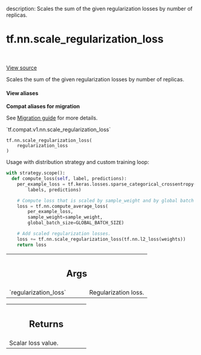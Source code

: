 description: Scales the sum of the given regularization losses by number of replicas.

<div itemscope itemtype="http://developers.google.com/ReferenceObject">
<meta itemprop="name" content="tf.nn.scale_regularization_loss" />
<meta itemprop="path" content="Stable" />
</div>

# tf.nn.scale_regularization_loss

<!-- Insert buttons and diff -->

<table class="tfo-notebook-buttons tfo-api nocontent" align="left">

</table>

<a target="_blank" class="external" href="/code/stable/tensorflow/python/ops/nn_impl_distribute.py">View source</a>



Scales the sum of the given regularization losses by number of replicas.


<section class="expandable">
  <h4 class="showalways">View aliases</h4>
  <p>
<b>Compat aliases for migration</b>
<p>See
<a href="https://www.tensorflow.org/guide/migrate">Migration guide</a> for
more details.</p>
<p>`tf.compat.v1.nn.scale_regularization_loss`</p>
</p>
</section>

<pre class="devsite-click-to-copy prettyprint lang-py tfo-signature-link">
<code>tf.nn.scale_regularization_loss(
    regularization_loss
)
</code></pre>



<!-- Placeholder for "Used in" -->

Usage with distribution strategy and custom training loop:

```python
with strategy.scope():
  def compute_loss(self, label, predictions):
    per_example_loss = tf.keras.losses.sparse_categorical_crossentropy(
        labels, predictions)

    # Compute loss that is scaled by sample_weight and by global batch size.
    loss = tf.nn.compute_average_loss(
        per_example_loss,
        sample_weight=sample_weight,
        global_batch_size=GLOBAL_BATCH_SIZE)

    # Add scaled regularization losses.
    loss += tf.nn.scale_regularization_loss(tf.nn.l2_loss(weights))
    return loss
```

<!-- Tabular view -->
 <table class="responsive fixed orange">
<colgroup><col width="214px"><col></colgroup>
<tr><th colspan="2"><h2 class="add-link">Args</h2></th></tr>

<tr>
<td>
`regularization_loss`<a id="regularization_loss"></a>
</td>
<td>
Regularization loss.
</td>
</tr>
</table>



<!-- Tabular view -->
 <table class="responsive fixed orange">
<colgroup><col width="214px"><col></colgroup>
<tr><th colspan="2"><h2 class="add-link">Returns</h2></th></tr>
<tr class="alt">
<td colspan="2">
Scalar loss value.
</td>
</tr>

</table>

